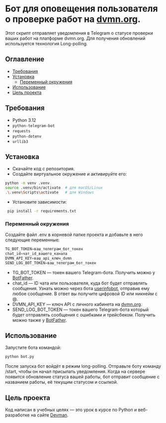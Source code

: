# Бот для оповещения пользователя о проверке работ на [dvmn.org](https://dvmn.org).

Этот скрипт отправляет уведомления в Telegram о статусе проверки ваших работ на платформе dvmn.org. Для получения обновлений используется технология Long-polling.  

## Оглавление

- [Требования](#требования)
- [Установка](#установка)
  - [Переменный окружения](#переменный-окружения)
- [Использование](#использование)
- [Цель проекта](#цель-проекта)


## Требования

- Python 3.12
- `python-telegram-bot`
- `requests`
- `python-dotenv`
- `urllib3`


## Установка

- Скачайте код c репозитория.
- Создайте виртуальное окружение и активируйте его:
```bash
python -m venv .venv
source .venv/bin/activate  # для macOS/Linux
.\.venv\Scripts\activate   # для Windows

```
- Установите зависимости:
```bash
 pip install -r requirements.txt
```
### Переменный окружения
Создайте файл .env в корневой папке проекта и добавьте в него следующие переменные:
```python
TG_BOT_TOKEN=ваш_телеграм_бот_токен
chat_id=чат_id_вашего_канала
DVMN_API_KEY=ваш_api_ключ_dvmn
SEND_LOG_BOT_TOKEN=ваш_телеграм_бот_токен
```
- TG_BOT_TOKEN — токен вашего Telegram-бота. Получить можно у [BotFather](https://telegram.me/BotFather).
- chat_id — ID чата или пользователя, куда бот будет отправлять сообщения. Узнать можно через бота [userinfobot](https://telegram.me/userinfobot), отправив ему любое сообщение. В ответ вы получите цифровой ID или никнейм с @.
- DVMN_API_KEY — ключ API с личного кабинета на [dvmn.org](https://dvmn.org).
- SEND_LOG_BOT_TOKEN — токен вашего Telegram-бота который будет отправлять сообщения с ошибками и трейсбеком. Получить можно также у [BotFather](https://telegram.me/BotFather).

## Использование
Запустите бота командой:
```bash
python bot.py
```
После запуска бот войдёт в режим long-polling. Отправьте боту команду /start, чтобы он начал присылать уведомления. Когда на сервере появится обновление статуса вашей работы, бот отправит сообщение с названием работы, её текущим статусом и ссылкой.

## Цель проекта
Код написан в учебных целях — это урок в курсе по Python и веб-разработке на сайте [Devman](https://dvmn.org).


